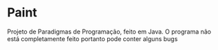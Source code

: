 # Paint
Projeto de Paradigmas de Programação, feito em Java.
O programa  não está completamente feito portanto pode conter alguns bugs

